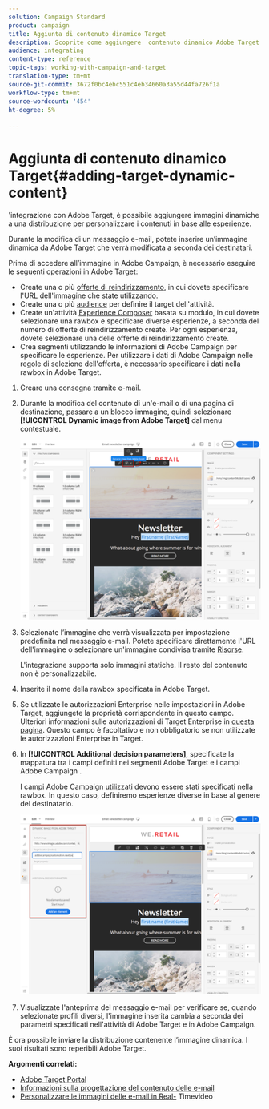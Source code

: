 ```yaml
---
solution: Campaign Standard
product: campaign
title: Aggiunta di contenuto dinamico Target
description: Scoprite come aggiungere  contenuto dinamico Adobe Target in una delle vostre  di distribuzione Adobe Campaign.
audience: integrating
content-type: reference
topic-tags: working-with-campaign-and-target
translation-type: tm+mt
source-git-commit: 3672f0bc4ebc551c4eb34660a3a55d44fa726f1a
workflow-type: tm+mt
source-wordcount: '454'
ht-degree: 5%

---
```



# Aggiunta di contenuto dinamico Target{#adding-target-dynamic-content}

&#39;integrazione con Adobe Target, è possibile aggiungere immagini dinamiche a una distribuzione per personalizzare i contenuti in base alle esperienze.

Durante la modifica di un messaggio e-mail, potete inserire un’immagine dinamica da  Adobe Target che verrà modificata a seconda dei destinatari.

Prima di accedere all’immagine in  Adobe Campaign, è necessario eseguire le seguenti operazioni in  Adobe Target:

* Create una o più [offerte di reindirizzamento](https://docs.adobe.com/content/help/en/target/using/experiences/offers/offer-redirect.html), in cui dovete specificare l&#39;URL dell&#39;immagine che state utilizzando.
* Create una o più [audience](https://docs.adobe.com/content/help/en/target/using/audiences/create-audiences/audiences.html) per definire il target dell&#39;attività.
* Create un&#39;attività [Experience Composer](https://docs.adobe.com/content/help/en/target/using/experiences/form-experience-composer.html) basata su modulo, in cui dovete selezionare una rawbox e specificare diverse esperienze, a seconda del numero di offerte di reindirizzamento create. Per ogni esperienza, dovete selezionare una delle offerte di reindirizzamento create.
* Crea segmenti utilizzando le informazioni di  Adobe Campaign per specificare le esperienze. Per utilizzare i dati di  Adobe Campaign nelle regole di selezione dell&#39;offerta, è necessario specificare i dati nella rawbox in  Adobe Target.

1. Creare una consegna tramite e-mail.
1. Durante la modifica del contenuto di un&#39;e-mail o di una pagina di destinazione, passare a un blocco immagine, quindi selezionare **[!UICONTROL Dynamic image from Adobe Target]** dal menu contestuale.

   ![](assets/tar_insert_dynamic_image.png)

1. Selezionate l’immagine che verrà visualizzata per impostazione predefinita nel messaggio e-mail. Potete specificare direttamente l&#39;URL dell&#39;immagine o selezionare un&#39;immagine condivisa tramite [Risorse](../../integrating/using/working-with-campaign-and-assets-core-service.md).

   L&#39;integrazione supporta solo immagini statiche. Il resto del contenuto non è personalizzabile.

1. Inserite il nome della rawbox specificata in  Adobe Target.
1. Se utilizzate le autorizzazioni Enterprise nelle impostazioni in  Adobe Target, aggiungete la proprietà corrispondente in questo campo. Ulteriori informazioni sulle autorizzazioni di Target Enterprise in [questa pagina](https://docs.adobe.com/content/help/en/target/using/administer/manage-users/enterprise/properties-overview.html). Questo campo è facoltativo e non obbligatorio se non utilizzate le autorizzazioni Enterprise in Target.
1. In **[!UICONTROL Additional decision parameters]**, specificate la mappatura tra i campi definiti nei segmenti Adobe Target  e i campi Adobe Campaign .

   I campi Adobe Campaign  utilizzati devono essere stati specificati nella rawbox. In questo caso, definiremo esperienze diverse in base al genere del destinatario.

   ![](assets/tar_additional_decisionning_parameters.png)

1. Visualizzate l&#39;anteprima del messaggio e-mail per verificare se, quando selezionate profili diversi, l&#39;immagine inserita cambia a seconda dei parametri specificati nell&#39;attività di Adobe Target  e in  Adobe Campaign.

È ora possibile inviare la distribuzione contenente l’immagine dinamica. I suoi risultati sono reperibili  Adobe Target.

**Argomenti correlati:**

* [ Adobe Target Portal](https://docs.adobe.com/content/help/en/target/using/integrate/campaign-and-target.html)
* [Informazioni sulla progettazione del contenuto delle e-mail](../../designing/using/designing-content-in-adobe-campaign.md)
* [Personalizzare le immagini delle e-mail in Real-](https://helpx.adobe.com/it/marketing-cloud/how-to/email-marketing.html) Timevideo

